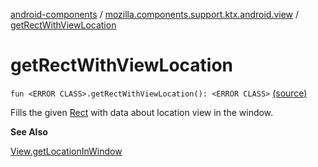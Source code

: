 [android-components](../index.md) / [mozilla.components.support.ktx.android.view](index.md) / [getRectWithViewLocation](./get-rect-with-view-location.md)

# getRectWithViewLocation

`fun <ERROR CLASS>.getRectWithViewLocation(): <ERROR CLASS>` [(source)](https://github.com/mozilla-mobile/android-components/blob/master/components/support/ktx/src/main/java/mozilla/components/support/ktx/android/view/View.kt#L80)

Fills the given [Rect](#) with data about location view in the window.

**See Also**

[View.getLocationInWindow](#)

